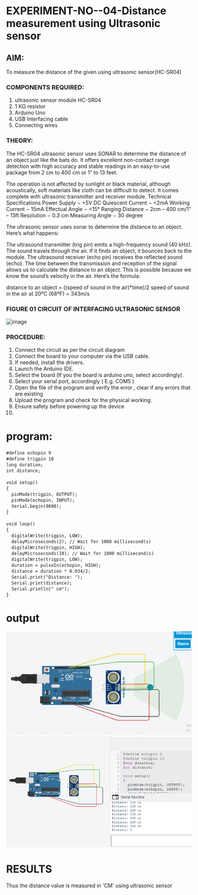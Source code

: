 # EXPERIMENT-NO--04-Distance measurement using Ultrasonic sensor

## AIM: 
To measure the distance of the given using ultrasonic sensor(HC-SR04) 
 
### COMPONENTS REQUIRED:
1.	ultrasonic sensor module HC-SR04
2.	1 KΩ resistor 
3.	Arduino Uno 
4.	USB Interfacing cable 
5.	Connecting wires 


### THEORY: 
The HC-SR04 ultrasonic sensor uses SONAR to determine the distance of an object just like the bats do. It offers excellent non-contact range detection with high accuracy and stable readings in an easy-to-use package from 2 cm to 400 cm or 1” to 13 feet.

The operation is not affected by sunlight or black material, although acoustically, soft materials like cloth can be difficult to detect. It comes complete with ultrasonic transmitter and receiver module.
Technical Specifications
Power Supply − +5V DC
Quiescent Current − <2mA
Working Current − 15mA
Effectual Angle − <15°
Ranging Distance − 2cm – 400 cm/1″ – 13ft
Resolution − 0.3 cm
Measuring Angle − 30 degree

The ultrasonic sensor uses sonar to determine the distance to an object. Here’s what happens:

The ultrasound transmitter (trig pin) emits a high-frequency sound (40 kHz).
The sound travels through the air. If it finds an object, it bounces back to the module.
The ultrasound receiver (echo pin) receives the reflected sound (echo).
The time between the transmission and reception of the signal allows us to calculate the distance to an object. This is possible because we know the sound’s velocity in the air. Here’s the formula:

distance to an object = ((speed of sound in the air)*time)/2
speed of sound in the air at 20ºC (68ºF) = 343m/s

### FIGURE 01 CIRCUIT OF INTERFACING ULTRASONIC SENSOR 


![image](https://user-images.githubusercontent.com/36288975/166430594-5adb4ca9-5a42-4781-a7e6-7236b3766a85.png)



### PROCEDURE:
1.	Connect the circuit as per the circuit diagram 
2.	Connect the board to your computer via the USB cable.
3.	If needed, install the drivers.
4.	Launch the Arduino IDE.
5.	Select the board (If you the board is arduino uno, select accordingly).
6.	Select your serial port, accordingly ( E.g. COM5 )
7.	Open the file of the program  and verify the error , clear if any errors that are existing 
8.	Upload the program and check for the physical working. 
9.	Ensure safety before powering up the device 
10.	

# program:
~~~
#define echopin 9
#define trigpin 10
long duration;
int distance;

void setup()
{
  pinMode(trigpin, OUTPUT);
  pinMode(echopin, INPUT);
  Serial.begin(9600);
}

void loop()
{
  digitalWrite(trigpin, LOW);
  delayMicroseconds(2); // Wait for 1000 millisecond(s)
  digitalWrite(trigpin, HIGH);
  delayMicroseconds(10); // Wait for 1000 millisecond(s)
  digitalWrite(trigpin, LOW);
  duration = pulseIn(echopin, HIGH);
  distance = duration * 0.034/2;
  Serial.print("Distance: ");
  Serial.print(distance);
  Serial.println(" cm");
}

~~~
# output
![](Screenshot%202022-05-12%20055006.png)
![](Screenshot%202022-05-12%20055228.png)


# RESULTS
Thus the distance value is measured in 'CM' using ultrasonic sensor


 
